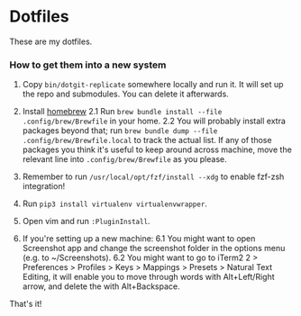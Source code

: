 Dotfiles
========

These are my dotfiles.

### How to get them into a new system

1. Copy `bin/dotgit-replicate` somewhere locally and run it. It will set up the repo and submodules. You can delete it afterwards.

2. Install [homebrew](brew.sh)
2.1 Run `brew bundle install --file .config/brew/Brewfile` in your home.
2.2 You will probably install extra packages beyond that; run `brew bundle dump --file .config/brew/Brewfile.local` to track the actual list. If any of those packages you think it's useful to keep around across machine, move the relevant line into `.config/brew/Brewfile` as you please.

3. Remember to run `/usr/local/opt/fzf/install --xdg` to enable fzf-zsh integration!

4. Run `pip3 install virtualenv virtualenvwrapper`.

5. Open vim and run `:PluginInstall`.

6. If you're setting up a new machine:
6.1 You might want to open Screenshot app and change the screenshot folder in the options menu (e.g. to \~/Screenshots).
6.2 You might want to go to iTerm2 2 > Preferences > Profiles > Keys > Mappings > Presets > Natural Text Editing, it will enable you to move through words with Alt+Left/Right arrow, and delete the with Alt+Backspace.

That's it!


